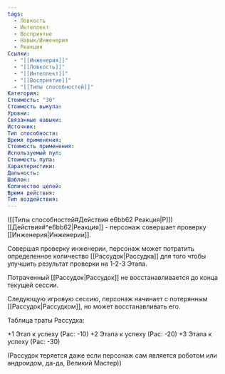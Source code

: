 ```yaml
---
tags:
  - Ловкость
  - Интеллект
  - Восприятие
  - Навык/Инженерия
  - Реакция
Ссылки:
  - "[[Инженерия]]"
  - "[[Ловкость]]"
  - "[[Интеллект]]"
  - "[[Восприятие]]"
  - "[[Типы способностей]]"
Категория: 
Стоимость: "30"
Стоимость выкупа:
Уровни:
Связанные навыки:
Источник:
Тип способности:
Время применения:
Стоимость применения:
Используемый пул:
Стоимость пула:
Характеристики:
Дальность:
Шаблон:
Количество целей:
Время действия:
Тип воздействия:
---
```

([[Типы способностей#Действия e6bb62 Реакция|Р]]) [[Действия#^e6bb62|Реакция]] - персонаж совершает проверку [[Инженерия|Инженерии]]. 

Совершая проверку инженерии, персонаж может потратить определенное количество [[Рассудок|Рассудка]] для того чтобы улучшить результат проверки на 1-2-3 Этапа. 

Потраченный [[Рассудок|Рассудок]] не восстанавливается до конца текущей сессии. 

Следующую игровую сессию, персонаж начинает с потерянным [[Рассудок|Рассудком]], но может восстанавливать его.

Таблица траты Рассудка:

+1 Этап к успеху (Рас: -10)
+2 Этапа к успеху (Рас: -20)
+3 Этапа к успеху (Рас: -30)

(Рассудок теряется даже если персонаж сам является роботом или андроидом, да-да, Великий Мастер))


